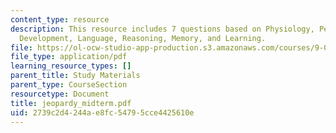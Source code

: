 ```yaml
---
content_type: resource
description: This resource includes 7 questions based on Physiology, Perception, Cognitive
  Development, Language, Reasoning, Memory, and Learning.
file: https://ol-ocw-studio-app-production.s3.amazonaws.com/courses/9-00-introduction-to-psychology-fall-2004/2739c2d4244ae8fc54795cce4425610e_jeopardy_midterm.pdf
file_type: application/pdf
learning_resource_types: []
parent_title: Study Materials
parent_type: CourseSection
resourcetype: Document
title: jeopardy_midterm.pdf
uid: 2739c2d4-244a-e8fc-5479-5cce4425610e
---
```

